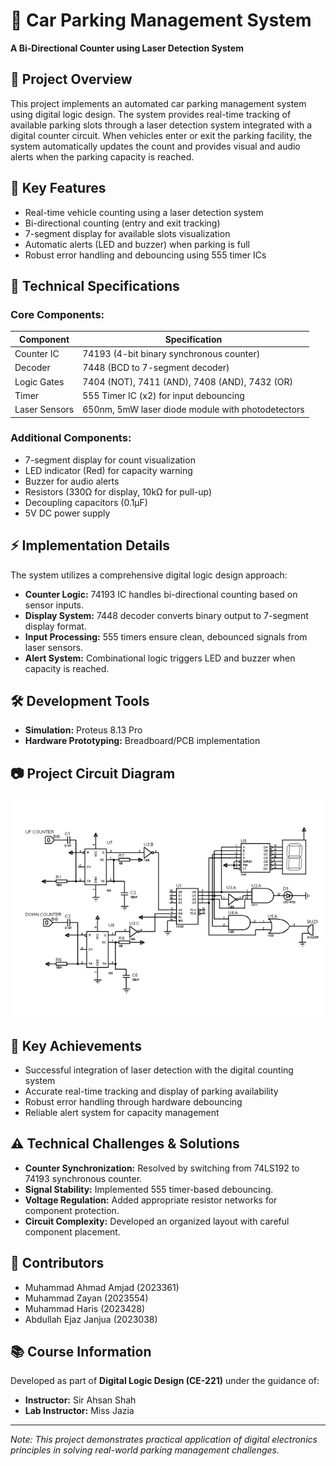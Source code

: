 # 🚗 Car Parking Management System
**A Bi-Directional Counter using Laser Detection System**

## 📝 Project Overview
This project implements an automated car parking management system using digital logic design. The system provides real-time tracking of available parking slots through a laser detection system integrated with a digital counter circuit. When vehicles enter or exit the parking facility, the system automatically updates the count and provides visual and audio alerts when the parking capacity is reached.

## 🎯 Key Features
- Real-time vehicle counting using a laser detection system
- Bi-directional counting (entry and exit tracking)
- 7-segment display for available slots visualization
- Automatic alerts (LED and buzzer) when parking is full
- Robust error handling and debouncing using 555 timer ICs

## 🔧 Technical Specifications
### Core Components:
| Component       | Specification                       |
|-----------------|-------------------------------------|
| Counter IC      | 74193 (4-bit binary synchronous counter) |
| Decoder         | 7448 (BCD to 7-segment decoder)     |
| Logic Gates     | 7404 (NOT), 7411 (AND), 7408 (AND), 7432 (OR) |
| Timer           | 555 Timer IC (x2) for input debouncing |
| Laser Sensors   | 650nm, 5mW laser diode module with photodetectors |

### Additional Components:
- 7-segment display for count visualization
- LED indicator (Red) for capacity warning
- Buzzer for audio alerts
- Resistors (330Ω for display, 10kΩ for pull-up)
- Decoupling capacitors (0.1μF)
- 5V DC power supply
## ⚡ Implementation Details
The system utilizes a comprehensive digital logic design approach:
- **Counter Logic:** 74193 IC handles bi-directional counting based on sensor inputs.
- **Display System:** 7448 decoder converts binary output to 7-segment display format.
- **Input Processing:** 555 timers ensure clean, debounced signals from laser sensors.
- **Alert System:** Combinational logic triggers LED and buzzer when capacity is reached.

## 🛠️ Development Tools
- **Simulation:** Proteus 8.13 Pro
- **Hardware Prototyping:** Breadboard/PCB implementation

## 📷 Project Circuit Diagram
![Project Circuit Diagram](CircuitDiagramFinal.png)

## 🎯 Key Achievements
- Successful integration of laser detection with the digital counting system
- Accurate real-time tracking and display of parking availability
- Robust error handling through hardware debouncing
- Reliable alert system for capacity management

## ⚠️ Technical Challenges & Solutions
- **Counter Synchronization:** Resolved by switching from 74LS192 to 74193 synchronous counter.
- **Signal Stability:** Implemented 555 timer-based debouncing.
- **Voltage Regulation:** Added appropriate resistor networks for component protection.
- **Circuit Complexity:** Developed an organized layout with careful component placement.

## 👥 Contributors
- Muhammad Ahmad Amjad (2023361)
- Muhammad Zayan (2023554)
- Muhammad Haris (2023428)
- Abdullah Ejaz Janjua (2023038)

## 📚 Course Information
Developed as part of **Digital Logic Design (CE-221)** under the guidance of:
- **Instructor:** Sir Ahsan Shah
- **Lab Instructor:** Miss Jazia

---

*Note: This project demonstrates practical application of digital electronics principles in solving real-world parking management challenges.*
